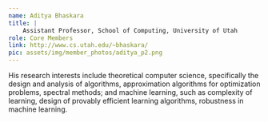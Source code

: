 ```yaml
---
name: Aditya Bhaskara
title: |
    Assistant Professor, School of Computing, University of Utah
role: Core Members
link: http://www.cs.utah.edu/~bhaskara/
pic: assets/img/member_photos/aditya_p2.png
---
```


His research interests include theoretical computer science, specifically the design and analysis of algorithms, approximation algorithms for optimization problems, spectral methods; and machine learning, such as complexity of learning, design of provably efficient learning algorithms, robustness in machine learning.
